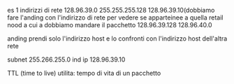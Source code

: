 es 1
 indirizzi di rete
128.96.39.0   255.255.255.128          128.96.39.10(dobbiamo  fare l'anding con l'indirizzo di rete per vedere se apparteinee a quella retail nood a cui a dobbiamo mandare il pacchetto
128.96.39.128
128.96.40.0

anding 
prendi solo l'indirizzo host e lo confronti con l'indirizzo host dell'altra rete



subnet 255.266.255.0
 ind ip 128.96.39.10

TTL (time to live) utilita: tempo di vita di un pacchetto  




